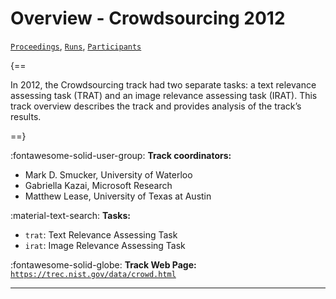 # Overview - Crowdsourcing 2012

[`Proceedings`](./proceedings.md), [`Runs`](./runs.md), [`Participants`](./participants.md)

{==

In 2012, the Crowdsourcing track had two separate tasks: a text relevance assessing task (TRAT) and an image relevance assessing task (IRAT). This track overview describes the track and provides analysis of the track’s results.

==}

:fontawesome-solid-user-group: **Track coordinators:**

- Mark D. Smucker, University of Waterloo 
- Gabriella Kazai, Microsoft Research 
- Matthew Lease, University of Texas at Austin 

:material-text-search: **Tasks:**

- `trat`: Text Relevance Assessing Task 
- `irat`: Image Relevance Assessing Task 

:fontawesome-solid-globe: **Track Web Page:** [`https://trec.nist.gov/data/crowd.html`](https://trec.nist.gov/data/crowd.html) 

---

